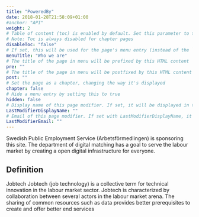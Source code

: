 ```yaml
---
title: "PoweredBy"
date: 2018-01-28T21:58:09+01:00
#anchor: "API"
weight: 2
# Table of content (toc) is enabled by default. Set this parameter to true to disable it.
# Note: Toc is always disabled for chapter pages
disableToc: "false"
# If set, this will be used for the page's menu entry (instead of the `title` attribute)
menuTitle: "Who we are"
# The title of the page in menu will be prefixed by this HTML content
pre: ""
# The title of the page in menu will be postfixed by this HTML content
post: ""
# Set the page as a chapter, changing the way it's displayed
chapter: false
# Hide a menu entry by setting this to true
hidden: false
# Display name of this page modifier. If set, it will be displayed in the footer.
LastModifierDisplayName: ""
# Email of this page modifier. If set with LastModifierDisplayName, it will be displayed in the footer
LastModifierEmail: ""
---
```

Swedish Public Employment Service (Arbetsförmedlingen) is sponsoring this site. The department of digital matching has a goal to serve the labour market by creating a open digital infrastructure for everyone.
## Definition
Jobtech
Jobtech (job technology) is a collective term for technical innovation in the labour market sector. Jobtech is characterized by collaboration between several actors in the labour market arena. The sharing of common resources such as data provides better prerequisites to create and offer better end services
